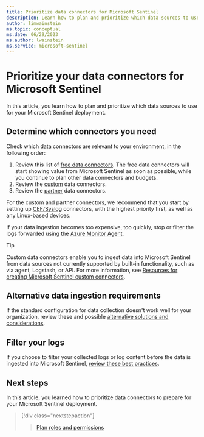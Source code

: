 ```yaml
---
title: Prioritize data connectors for Microsoft Sentinel
description: Learn how to plan and prioritize which data sources to use for your Microsoft Sentinel deployment.
author: limwainstein
ms.topic: conceptual
ms.date: 06/29/2023
ms.author: lwainstein
ms.service: microsoft-sentinel
---
```


# Prioritize your data connectors for Microsoft Sentinel

In this article, you learn how to plan and prioritize which data sources to use for your Microsoft Sentinel deployment.

## Determine which connectors you need

Check which data connectors are relevant to your environment, in the following order:

1. Review this list of [free data connectors](billing.md#free-data-sources). The free data connectors will start showing value from Microsoft Sentinel as soon as possible, while you continue to plan other data connectors and budgets.
1. Review the [custom](create-custom-connector.md) data connectors.
1. Review the [partner](data-connectors-reference.md) data connectors. 

For the custom and partner connectors, we recommend that you start by setting up [CEF/Syslog](connect-cef-syslog-options.md) connectors, with the highest priority first, as well as any Linux-based devices.

If your data ingestion becomes too expensive, too quickly, stop or filter the logs forwarded using the [Azure Monitor Agent](../azure-monitor/agents/azure-monitor-agent-overview.md).

> [!TIP]
> Custom data connectors enable you to ingest data into Microsoft Sentinel from data sources not currently supported by built-in functionality, such as via agent, Logstash, or API. For more information, see [Resources for creating Microsoft Sentinel custom connectors](create-custom-connector.md).
>

## Alternative data ingestion requirements

If the standard configuration for data collection doesn't work well for your organization, review these and possible [alternative solutions and considerations](best-practices-data.md#alternative-data-ingestion-requirements).

## Filter your logs

If you choose to filter your collected logs or log content before the data is ingested into Microsoft Sentinel, [review these best practices](best-practices-data.md#filter-your-logs-before-ingestion).

## Next steps

In this article, you learned how to prioritize data connectors to prepare for your Microsoft Sentinel deployment.

> [!div class="nextstepaction"]
>>[Plan roles and permissions](roles.md)